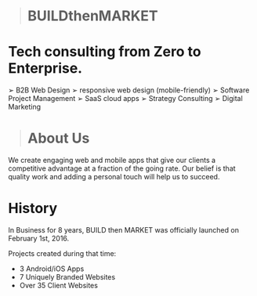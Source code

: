 > BUILDthenMARKET
> ===

# Tech consulting from Zero to Enterprise.

➢	B2B Web Design 
➢	responsive web design (mobile-friendly)
➢	Software Project Management
➢	SaaS cloud apps
➢	Strategy Consulting 
➢	Digital Marketing

> About Us
> ===

We create engaging web and mobile apps that give our clients a competitive advantage at a fraction of the going rate. Our belief is that quality work and adding a personal touch will help us to succeed.

# History

In Business for 8 years, BUILD then MARKET was officially launched on February 1st, 2016.

Projects created during that time:

- 3 Android/iOS Apps
- 7 Uniquely Branded Websites
- Over 35 Client Websites
